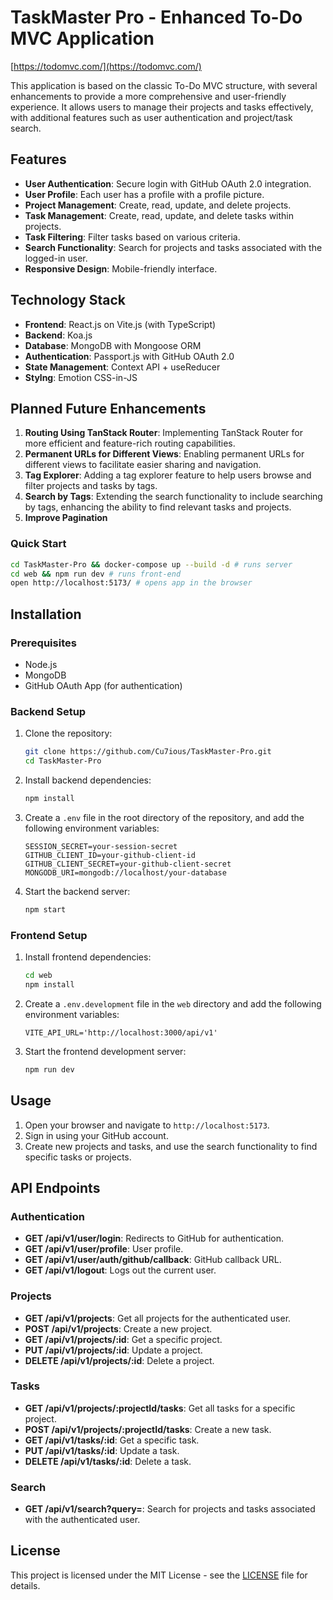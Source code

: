 # TaskMaster Pro - Enhanced To-Do MVC Application

[https://todomvc.com/](https://todomvc.com/)

This application is based on the classic To-Do MVC structure, with several enhancements to provide a more comprehensive and user-friendly experience. It allows users to manage their projects and tasks effectively, with additional features such as user authentication and project/task search.

## Features

- **User Authentication**: Secure login with GitHub OAuth 2.0 integration.
- **User Profile**: Each user has a profile with a profile picture.
- **Project Management**: Create, read, update, and delete projects.
- **Task Management**: Create, read, update, and delete tasks within projects.
- **Task Filtering**: Filter tasks based on various criteria.
- **Search Functionality**: Search for projects and tasks associated with the logged-in user.
- **Responsive Design**: Mobile-friendly interface.

## Technology Stack

- **Frontend**: React.js on Vite.js (with TypeScript)
- **Backend**: Koa.js
- **Database**: MongoDB with Mongoose ORM
- **Authentication**: Passport.js with GitHub OAuth 2.0
- **State Management**: Context API + useReducer
- **Stylng**: Emotion CSS-in-JS

## Planned Future Enhancements

1. **Routing Using TanStack Router**: Implementing TanStack Router for more efficient and feature-rich routing capabilities.
2. **Permanent URLs for Different Views**: Enabling permanent URLs for different views to facilitate easier sharing and navigation.
3. **Tag Explorer**: Adding a tag explorer feature to help users browse and filter projects and tasks by tags.
4. **Search by Tags**: Extending the search functionality to include searching by tags, enhancing the ability to find relevant tasks and projects.
5. **Improve Pagination**

### Quick Start

```bash
cd TaskMaster-Pro && docker-compose up --build -d # runs server
cd web && npm run dev # runs front-end
open http://localhost:5173/ # opens app in the browser
```

## Installation

### Prerequisites

- Node.js
- MongoDB
- GitHub OAuth App (for authentication)

### Backend Setup

1. Clone the repository:

   ```sh
   git clone https://github.com/Cu7ious/TaskMaster-Pro.git
   cd TaskMaster-Pro
   ```

2. Install backend dependencies:

   ```sh
   npm install
   ```

3. Create a `.env` file in the root directory of the repository, and add the following environment variables:

   ```env
   SESSION_SECRET=your-session-secret
   GITHUB_CLIENT_ID=your-github-client-id
   GITHUB_CLIENT_SECRET=your-github-client-secret
   MONGODB_URI=mongodb://localhost/your-database
   ```

4. Start the backend server:
   ```sh
   npm start
   ```

### Frontend Setup

1. Install frontend dependencies:

   ```sh
   cd web
   npm install
   ```

2. Create a `.env.development` file in the `web` directory and add the following environment variables:

   ```env
   VITE_API_URL='http://localhost:3000/api/v1'
   ```

3. Start the frontend development server:
   ```sh
   npm run dev
   ```

## Usage

1. Open your browser and navigate to `http://localhost:5173`.
2. Sign in using your GitHub account.
3. Create new projects and tasks, and use the search functionality to find specific tasks or projects.

## API Endpoints

### Authentication

- **GET /api/v1/user/login**: Redirects to GitHub for authentication.
- **GET /api/v1/user/profile**: User profile.
- **GET /api/v1/user/auth/github/callback**: GitHub callback URL.
- **GET /api/v1/logout**: Logs out the current user.

### Projects

- **GET /api/v1/projects**: Get all projects for the authenticated user.
- **POST /api/v1/projects**: Create a new project.
- **GET /api/v1/projects/:id**: Get a specific project.
- **PUT /api/v1/projects/:id**: Update a project.
- **DELETE /api/v1/projects/:id**: Delete a project.

### Tasks

- **GET /api/v1/projects/:projectId/tasks**: Get all tasks for a specific project.
- **POST /api/v1/projects/:projectId/tasks**: Create a new task.
- **GET /api/v1/tasks/:id**: Get a specific task.
- **PUT /api/v1/tasks/:id**: Update a task.
- **DELETE /api/v1/tasks/:id**: Delete a task.

### Search

- **GET /api/v1/search?query=**: Search for projects and tasks associated with the authenticated user.

## License

This project is licensed under the MIT License - see the [LICENSE](LICENSE) file for details.
